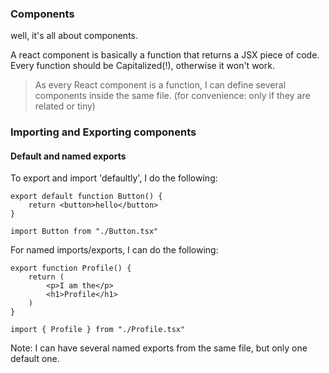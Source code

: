 ### Components

well, it's all about components.

A react component is basically a function that returns a JSX piece of code. Every function should be Capitalized(!), otherwise it won't work.

> As every React component is a function, I can define several components inside the same file. (for convenience: only if they are related or tiny)


### Importing and Exporting components

#### Default and named exports
To export and import 'defaultly', I do the following:
```tsx
export default function Button() {
    return <button>hello</button>
}

import Button from "./Button.tsx"
```

For named imports/exports, I can do the following:
```tsx
export function Profile() {
    return (
        <p>I am the</p>
        <h1>Profile</h1>
    )
}

import { Profile } from "./Profile.tsx"
```

Note: I can have several named exports from the same file, but only one default one.